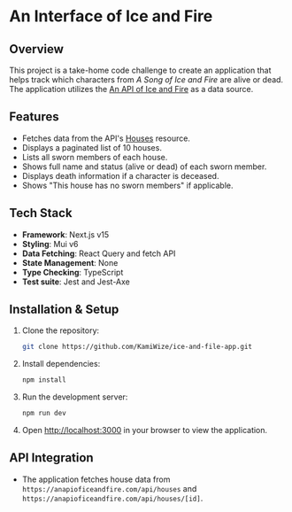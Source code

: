 # An Interface of Ice and Fire

## Overview

This project is a take-home code challenge to create an application that helps track which characters from _A Song of Ice and Fire_ are alive or dead. The application utilizes the [An API of Ice and Fire](https://anapioficeandfire.com/) as a data source.

## Features

- Fetches data from the API's [Houses](https://anapioficeandfire.com/api/houses) resource.
- Displays a paginated list of 10 houses.
- Lists all sworn members of each house.
- Shows full name and status (alive or dead) of each sworn member.
- Displays death information if a character is deceased.
- Shows "This house has no sworn members" if applicable.

## Tech Stack

- **Framework**: Next.js v15
- **Styling**: Mui v6
- **Data Fetching**: React Query and fetch API
- **State Management**: None
- **Type Checking**: TypeScript
- **Test suite**: Jest and Jest-Axe

## Installation & Setup

1. Clone the repository:
   ```bash
   git clone https://github.com/KamiWize/ice-and-file-app.git
   ```
2. Install dependencies:
   ```bash
   npm install
   ```
3. Run the development server:

   ```bash
   npm run dev
   ```

4. Open [http://localhost:3000](http://localhost:3000) in your browser to view the application.

## API Integration

- The application fetches house data from `https://anapioficeandfire.com/api/houses` and `https://anapioficeandfire.com/api/houses/[id]`.
